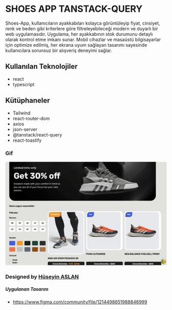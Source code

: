 # SHOES APP TANSTACK-QUERY

Shoes-App, kullanıcıların ayakkabıları kolayca görüntüleyip fiyat, cinsiyet, renk ve beden gibi kriterlere göre filtreleyebileceği modern ve duyarlı bir web uygulamasıdır. Uygulama, her ayakkabının stok durumunu detaylı olarak kontrol etme imkanı sunar. Mobil cihazlar ve masaüstü bilgisayarlar için optimize edilmiş, her ekrana uyum sağlayan tasarımı sayesinde kullanıcılara sorunsuz bir alışveriş deneyimi sağlar.

## Kullanılan Teknolojiler

- react
- typescript

## Kütüphaneler

- Tailwind
- react-router-dom
- axios
- json-server
- @tanstack/react-query
- react-toastify



### Gif


<img src="/public/Zight Recording 2024-08-22 at 10.51.26 PM.gif"/>



###  Designed by <a href="https://www.linkedin.com/in/huseyin-aslan-128519203/" target="_blank">Hüseyin ASLAN</a>

##### Uygulanan Tasarım

- https://www.figma.com/community/file/1214498651988846999
